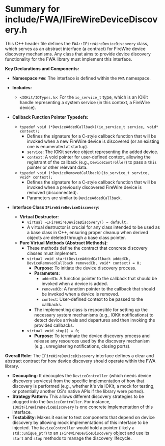 # Summary for include/FWA/IFireWireDeviceDiscovery.h

This C++ header file defines the `FWA::IFireWireDeviceDiscovery` class, which serves as an abstract interface (a contract) for FireWire device discovery mechanisms. Any class that aims to provide device discovery functionality for the FWA library must implement this interface.

**Key Declarations and Components:**

-   **Namespace `FWA`:** The interface is defined within the `FWA` namespace.

-   **Includes:**
    -   `<IOKit/IOTypes.h>`: For the `io_service_t` type, which is an IOKit handle representing a system service (in this context, a FireWire device).

-   **Callback Function Pointer Typedefs:**
    -   `typedef void (*DeviceAddedCallback)(io_service_t service, void* context);`
        -   Defines the signature for a C-style callback function that will be invoked when a new FireWire device is discovered (or an existing one is enumerated at startup).
        -   `service`: The IOKit service object representing the added device.
        -   `context`: A void pointer for user-defined context, allowing the registrant of the callback (e.g., `DeviceController`) to pass a `this` pointer or other relevant data.
    -   `typedef void (*DeviceRemovedCallback)(io_service_t service, void* context);`
        -   Defines the signature for a C-style callback function that will be invoked when a previously discovered FireWire device is removed (disconnected).
        -   Parameters are similar to `DeviceAddedCallback`.

-   **Interface Class `IFireWireDeviceDiscovery`:**
    -   **Virtual Destructor:**
        -   `virtual ~IFireWireDeviceDiscovery() = default;`
        -   A virtual destructor is crucial for any class intended to be used as a base class in C++, ensuring proper cleanup when derived objects are deleted through a base class pointer.
    -   **Pure Virtual Methods (Abstract Methods):**
        -   These methods define the contract that concrete discovery classes must implement.
        -   `virtual void start(DeviceAddedCallback addedCb, DeviceRemovedCallback removedCb, void* context) = 0;`
            -   **Purpose:** To initiate the device discovery process.
            -   **Parameters:**
                -   `addedCb`: A function pointer to the callback that should be invoked when a device is added.
                -   `removedCb`: A function pointer to the callback that should be invoked when a device is removed.
                -   `context`: User-defined context to be passed to the callbacks.
            -   The implementing class is responsible for setting up the necessary system mechanisms (e.g., IOKit notifications) to detect device arrivals and departures and then invoking the provided callbacks.
        -   `virtual void stop() = 0;`
            -   **Purpose:** To terminate the device discovery process and release any resources used by the discovery mechanism (e.g., unregistering notifications, closing ports).

**Overall Role:**
The `IFireWireDeviceDiscovery` interface defines a clear and abstract contract for how device discovery should operate within the FWA library.
-   **Decoupling:** It decouples the `DeviceController` (which needs device discovery services) from the specific implementation of how that discovery is performed (e.g., whether it's via IOKit, a mock for testing, or potentially another OS's native APIs if the library were ported).
-   **Strategy Pattern:** This allows different discovery strategies to be plugged into the `DeviceController`. For instance, `IOKitFireWireDeviceDiscovery` is one concrete implementation of this interface.
-   **Testability:** Makes it easier to test components that depend on device discovery by allowing mock implementations of this interface to be injected.
The `DeviceController` would hold a pointer (likely a `std::unique_ptr`) to an `IFireWireDeviceDiscovery` object and use its `start` and `stop` methods to manage the discovery lifecycle.
